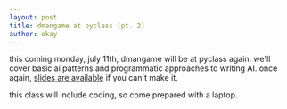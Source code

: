 ```yaml
---
layout: post
title: dmangame at pyclass (pt. 2)
author: okay
---
```


this coming monday, july 11th, dmangame will be at pyclass again. we'll cover
basic ai patterns and programmatic approaches to writing AI. once again, [slides are
available][0] if you can't make it.

this class will include coding, so come prepared with a laptop.

[0]: http://okayzed.github.com/slides/basic_ai.html
